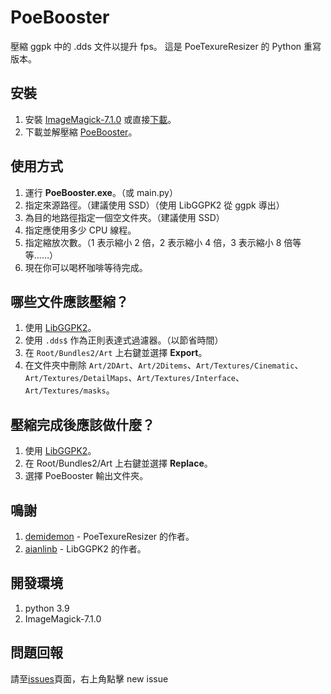 # PoeBooster
壓縮 ggpk 中的 .dds 文件以提升 fps。
這是 PoeTexureResizer 的 Python 重寫版本。

## 安裝
1. 安裝 [ImageMagick-7.1.0](https://imagemagick.org/script/download.php#windows) 或直接[下載](https://github.com/alanx15a2/PoeBooster/releases/download/v0.1.3/ImageMagick-7.1.0-46-Q16-x64-dll.exe)。
2. 下載並解壓縮 [PoeBooster](https://github.com/alanx15a2/PoeBooster/releases)。

## 使用方式
1. 運行 **PoeBooster.exe**。（或 main.py）
2. 指定來源路徑。（建議使用 SSD）（使用 LibGGPK2 從 ggpk 導出）
3. 為目的地路徑指定一個空文件夾。（建議使用 SSD）
4. 指定應使用多少 CPU 線程。
5. 指定縮放次數。（1 表示縮小 2 倍，2 表示縮小 4 倍，3 表示縮小 8 倍等等……）
6. 現在你可以喝杯咖啡等待完成。

## 哪些文件應該壓縮？
1. 使用 [LibGGPK2](https://github.com/aianlinb/LibGGPK2)。
2. 使用 ```.dds$``` 作為正則表達式過濾器。（以節省時間）
3. 在 ```Root/Bundles2/Art``` 上右鍵並選擇 **Export**。
4. 在文件夾中刪除 ```Art/2DArt```、```Art/2Ditems```、```Art/Textures/Cinematic```、```Art/Textures/DetailMaps```、```Art/Textures/Interface```、```Art/Textures/masks```。

## 壓縮完成後應該做什麼？
1. 使用 [LibGGPK2](https://github.com/aianlinb/LibGGPK2)。
2. 在 Root/Bundles2/Art 上右鍵並選擇 **Replace**。
3. 選擇 PoeBooster 輸出文件夾。

## 鳴謝
1. [demidemon](https://home.gamer.com.tw/homeindex.php?owner=demidemon) - PoeTexureResizer 的作者。
2. [aianlinb](https://github.com/aianlinb) - LibGGPK2 的作者。

## 開發環境
1. python 3.9
2. ImageMagick-7.1.0

## 問題回報

請至[issues](https://github.com/alanx15a2/PoeBooster/issues)頁面，右上角點擊 new issue
